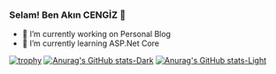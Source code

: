 ### Selam! **Ben Akın CENGİZ** 🦅
- 🔭 I’m currently working on Personal Blog
- 🌱 I’m currently learning ASP.Net Core
<!--
**AkinCengiz/AkinCengiz** is a ✨ _special_ ✨ repository because its `README.md` (this file) appears on your GitHub profile.

Here are some ideas to get you started:


- 👯 I’m looking to collaborate on ...
- 🤔 I’m looking for help with ...
- 💬 Ask me about ...
- 📫 How to reach me: ...
- 😄 Pronouns: ...
- ⚡ Fun fact: ...
-->



[![trophy](https://github-profile-trophy.vercel.app/?username=AkinCengiz&theme=matrix)](https://github.com/ryo-ma/github-profile-trophy)
[![Anurag's GitHub stats-Dark](https://github-readme-stats.vercel.app/api?username=AkinCengiz&show_icons=true&theme=dark#gh-dark-mode-only)](https://github.com/AkinCengiz/github-readme-stats#gh-dark-mode-only)
[![Anurag's GitHub stats-Light](https://github-readme-stats.vercel.app/api?username=AkinCengiz&show_icons=true&theme=default#gh-light-mode-only)](https://github.com/AkinCengiz/github-readme-stats#gh-light-mode-only)

